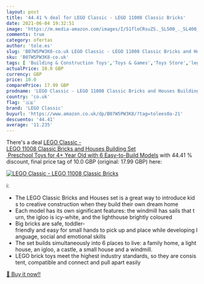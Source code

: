 ```yaml
---
layout: post
title: '44.41 % deal for LEGO Classic - LEGO 11008 Classic Bricks'
date: 2021-06-04 19:32:51
image: 'https://m.media-amazon.com/images/I/51floCRsuZS._SL500_._SL400_.jpg'
comments: true
category: ofertas
author: 'tole.es'
slug: 'B07W5PW3K8-co.uk LEGO Classic - LEGO 11008 Classic Bricks and Houses...'
sku: 'B07W5PW3K8-co.uk'
tags: [ 'Building & Construction Toys','Toys & Games','Toys Store','lego','lego classic', ]
actualPrice: 10.0 GBP
currency: GBP
price: 10.0
comparePrice: 17.99 GBP
prodname: 'LEGO Classic - LEGO 11008 Classic Bricks and Houses Building Set  Preschool Toys for 4+ Year Old with 6 Easy-to-Build Models'
country: 'co.uk'
flag: '🇬🇧'
brand: 'LEGO Classic'
buyurl: 'https://www.amazon.co.uk/dp/B07W5PW3K8/?tag=tolees0a-21'
descuento: '44.41'
average: '11.235'
---
```


There's a deal [LEGO Classic - LEGO 11008 Classic Bricks and Houses Building Set  Preschool Toys for 4+ Year Old with 6 Easy-to-Build Models](https://www.amazon.co.uk/dp/B07W5PW3K8/?tag=tolees0a-21)  with  44.41 % discount, final price tag of  10.0 GBP (original: 17.99 GBP) here:

[![LEGO Classic - LEGO 11008 Classic Bricks](https://m.media-amazon.com/images/I/51floCRsuZS._SL500_._SL400_.jpg)](https://www.amazon.co.uk/dp/B07W5PW3K8/?tag=tolees0a-21)

ℹ️:

- The LEGO Classic Bricks and Houses set is a great way to introduce kids to creative construction when they build their own dream home
- Each model has its own significant features: the windmill has sails that turn, the igloo is icy-white, and the lighthouse brightly coloured
- Big bricks are safe, toddler-friendly and easy for small hands to pick up and place while developing language, social and emotional skills
- The set builds simultaneously into 6 places to live: a family home, a lighthouse, an igloo, a castle, a small house and a windmill.
- LEGO brick toys meet the highest industry standards, so they are consistent, compatible and connect and pull apart easily

[🛒 Buy it now!!](https://www.amazon.co.uk/dp/B07W5PW3K8/?tag=tolees0a-21)
